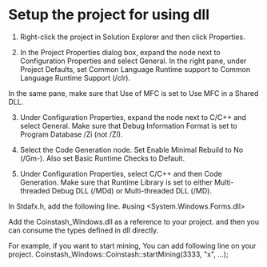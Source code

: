 # Setup the project for using dll
1. Right-click the project in Solution Explorer and then click Properties.

2. In the Project Properties dialog box, expand the node next to Configuration Properties and select General. In the right pane, under Project Defaults, set Common Language Runtime support to Common Language Runtime Support (/clr).

In the same pane, make sure that Use of MFC is set to Use MFC in a Shared DLL.

3. Under Configuration Properties, expand the node next to C/C++ and select General. Make sure that Debug Information Format is set to Program Database /Zi (not /ZI).

4. Select the Code Generation node. Set Enable Minimal Rebuild to No (/Gm-). Also set Basic Runtime Checks to Default.

5. Under Configuration Properties, select C/C++ and then Code Generation. Make sure that Runtime Library is set to either Multi-threaded Debug DLL (/MDd) or Multi-threaded DLL (/MD).

In Stdafx.h, add the following line.
#using <System.Windows.Forms.dll>  

Add the Coinstash_Windows.dll as a reference to your project. and then you can consume the types defined in dll directly.

For example, if you want to start mining, You can add following line on your project.
Coinstash_Windows::Coinstash::startMining(3333, "x", ...);